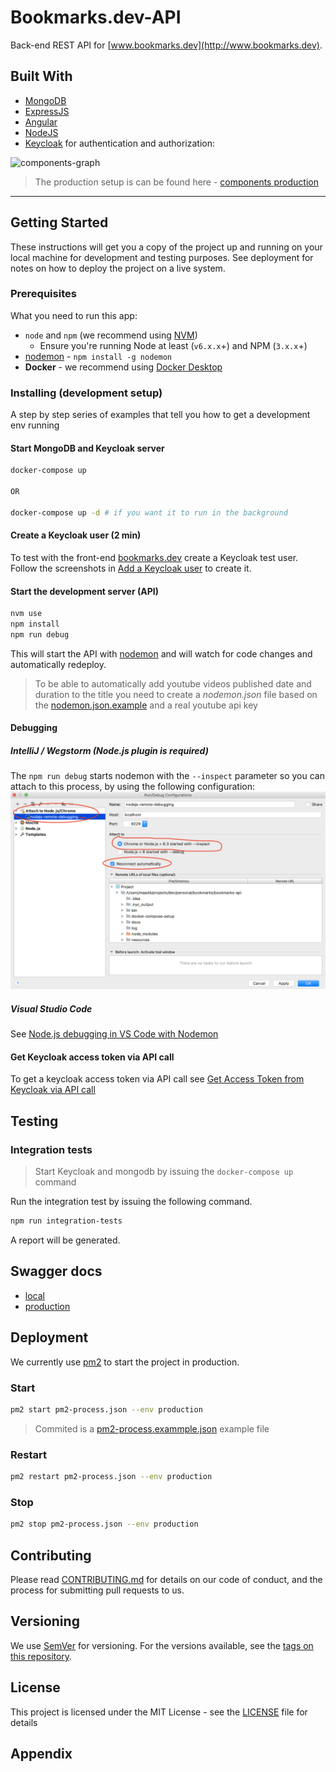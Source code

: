 # Bookmarks.dev-API

Back-end REST API for [www.bookmarks.dev](http://www.bookmarks.dev).

## Built With
* [MongoDB](https://docs.mongodb.com/manual/)
* [ExpressJS](https://expressjs.com/en/api.html)
* [Angular](https://angular.io/docs/ts/latest/)
* [NodeJS](https://nodejs.org/en/docs/)
* [Keycloak](http://www.keycloak.org/) for authentication and authorization:
 
 ![components-graph](docs/graphviz/components-graph.png)
 
> The production setup is can be found here - [components production](https://raw.githubusercontent.com/wiki/CodepediaOrg/bookmarks-api/images/network-diagram.png)
***

## Getting Started 

These instructions will get you a copy of the project up and running on your local machine for development and testing purposes.
 See deployment for notes on how to deploy the project on a live system.

### Prerequisites

What you need to run this app:
* `node` and `npm` (we recommend using [NVM](https://github.com/creationix/nvm))
  * Ensure you're running Node at least (`v6.x.x`+) and NPM (`3.x.x`+)
* [nodemon](https://nodemon.io/) - `npm install -g nodemon`
* **Docker** - we recommend using [Docker Desktop](https://www.docker.com/products/docker-desktop)

### Installing (development setup)

A step by step series of examples that tell you how to get a development env running

#### Start MongoDB and Keycloak server

```bash
docker-compose up

OR

docker-compose up -d # if you want it to run in the background
```

#### Create a Keycloak user (2 min)
To test with the front-end [bookmarks.dev](https://github.com/CodepediaOrg/bookmarks.dev) create a Keycloak test user.
Follow the screenshots in [Add a Keycloak user](docs/keycloak/add-keycloak-user.md) to create it.

#### Start the development server (API)

```bash
nvm use
npm install
npm run debug
```

This will start the API with [nodemon](http://nodemon.io) and will watch for code changes and automatically redeploy. 

> To be able to automatically add youtube videos published date and duration to the title you need to 
create a _nodemon.json_ file based on the [nodemon.json.example](nodemon.json.example) and a real youtube api key

#### Debugging

##### IntelliJ / Wegstorm (Node.js plugin is required)
The ``npm run debug`` starts nodemon with the `--inspect` parameter so you can attach to this process, by using the following configuration:
![nodejs-remote-debugging](docs/debugging/attach-to-nodemon-process.png)



##### Visual Studio Code
See [Node.js debugging in VS Code with Nodemon](https://github.com/microsoft/vscode-recipes/tree/master/nodemon)


#### Get Keycloak access token via API call
To get a keycloak access token via API call see [Get Access Token from Keycloak via API call](docs/keycloak/get-access-token.md)

## Testing

### Integration tests

> Start Keycloak and mongodb by issuing the `docker-compose up` command

Run the integration test by issuing the following command.

```bash
npm run integration-tests
```

A report will be generated.

## Swagger docs

* [local](http://localhost:3000/api/docs)
* [production](https://www.bookmarks.dev/api/docs)

## Deployment

We currently use [pm2](https://pm2.keymetrics.io/) to start the project in production.

### Start
```bash
pm2 start pm2-process.json --env production
```

> Commited is a [pm2-process.exammple.json](pm2-process.exammple.json) example file

### Restart
```bash
pm2 restart pm2-process.json --env production
```

### Stop
```bash
pm2 stop pm2-process.json --env production
```

## Contributing  
Please read [CONTRIBUTING.md](https://gist.github.com/PurpleBooth/b24679402957c63ec426) for details on our code of conduct, and the process for submitting pull requests to us.

## Versioning

We use [SemVer](http://semver.org/) for versioning. For the versions available, see the [tags on this repository](https://github.com/your/project/tags).

## License

This project is licensed under the MIT License - see the [LICENSE](LICENSE) file for details



## Appendix




